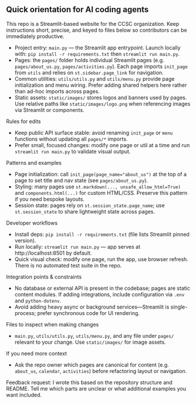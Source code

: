 ## Quick orientation for AI coding agents

This repo is a Streamlit-based website for the CCSC organization. Keep instructions short, precise, and keyed to files below so contributors can be immediately productive.

- Project entry: `main.py` — the Streamlit app entrypoint. Launch locally with: `pip install -r requirements.txt` then `streamlit run main.py`.
- Pages: the `pages/` folder holds individual Streamlit pages (e.g. `pages/about_us.py`, `pages/activities.py`). Each page imports `init_page` from `utils` and relies on `st.sidebar.page_link` for navigation.
- Common utilities: `utils/utils.py` and `utils/menu.py` provide page initialization and menu wiring. Prefer adding shared helpers here rather than ad-hoc imports across pages.
- Static assets: `static/images/` stores logos and banners used by pages. Use relative paths like `static/images/logo.png` when referencing images via Streamlit or components.

Rules for edits
- Keep public API surface stable: avoid renaming `init_page` or `menu` functions without updating all `pages/*` imports.
- Prefer small, focused changes: modify one page or util at a time and run `streamlit run main.py` to validate visual output.

Patterns and examples
- Page initialization: call `init_page(page_name="about_us")` at the top of a page to set title and nav state (see `pages/about_us.py`).
- Styling: many pages use `st.markdown(..., unsafe_allow_html=True)` and `components.html(...)` for custom HTML/CSS. Preserve this pattern if you need bespoke layouts.
- Session state: pages rely on `st.session_state.page_name`; use `st.session_state` to share lightweight state across pages.

Developer workflows
- Install deps: `pip install -r requirements.txt` (file lists Streamlit pinned version).
- Run locally: `streamlit run main.py` — app serves at http://localhost:8501 by default.
- Quick visual check: modify one page, run the app, use browser refresh. There is no automated test suite in the repo.

Integration points & constraints
- No database or external API is present in the codebase; pages are static content modules. If adding integrations, include configuration via `.env` and `python-dotenv`.
- Avoid adding heavy async or background services—Streamlit is single-process; prefer synchronous code for UI rendering.

Files to inspect when making changes
- `main.py`, `utils/utils.py`, `utils/menu.py`, and any file under `pages/` relevant to your change. Use `static/images/` for image assets.

If you need more context
- Ask the repo owner which pages are canonical for content (e.g. `about_us`, `calendar`, `activities`) before refactoring layout or navigation.

Feedback request: I wrote this based on the repository structure and README. Tell me which parts are unclear or what additional examples you want included.
